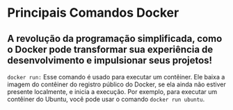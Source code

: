 # Principais Comandos Docker

## A revolução da programação simplificada, como o Docker pode transformar sua experiência de desenvolvimento e impulsionar seus projetos!

<code>docker run:</code> Esse comando é usado para executar um contêiner. Ele baixa a imagem do contêiner do registro público do Docker, se ela ainda não estiver presente localmente, e inicia a execução. Por exemplo, para executar um contêiner do Ubuntu, você pode usar o comando <code>docker run ubuntu</code>.
